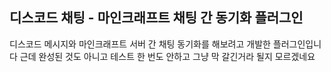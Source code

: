 ## 디스코드 채팅 - 마인크래프트 채팅 간 동기화 플러그인
디스코드 메시지와 마인크래프트 서버 간 채팅 동기화를 해보려고 개발한 플러그인입니다
근데 완성된 것도 아니고 테스트 한 번도 안하고 그냥 막 갈긴거라 될지 모르겠네요
